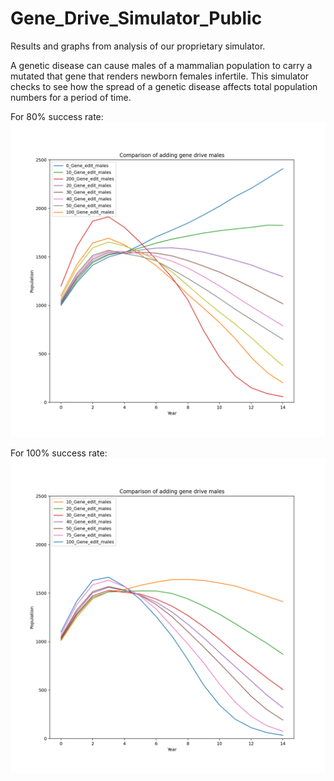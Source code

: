 # Gene_Drive_Simulator_Public
Results and graphs from analysis of our proprietary simulator.

A genetic disease can cause males of a mammalian population to carry a mutated that gene that renders newborn females infertile.
This simulator checks to see how the spread of a genetic disease affects total population numbers for a period of time.

For 80% success rate:
![](all_in_one_80.png)

For 100% success rate:
![](all_in_one_100.png)
